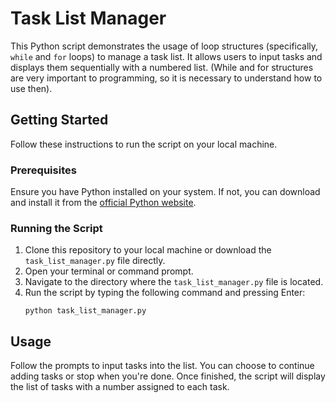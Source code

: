 # Task List Manager

This Python script demonstrates the usage of loop structures (specifically, `while` and `for` loops) to manage a task list. It allows users to input tasks and displays them sequentially with a numbered list.
(While and for structures are very important to programming, so it is necessary to understand how to use then).
## Getting Started

Follow these instructions to run the script on your local machine.

### Prerequisites

Ensure you have Python installed on your system. If not, you can download and install it from the [official Python website](https://www.python.org/downloads/).

### Running the Script

1. Clone this repository to your local machine or download the `task_list_manager.py` file directly.
2. Open your terminal or command prompt.
3. Navigate to the directory where the `task_list_manager.py` file is located.
4. Run the script by typing the following command and pressing Enter:
    ```
    python task_list_manager.py
    ```

## Usage

Follow the prompts to input tasks into the list. You can choose to continue adding tasks or stop when you're done. Once finished, the script will display the list of tasks with a number assigned to each task.